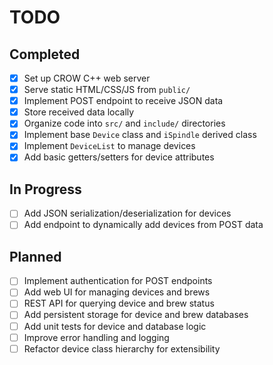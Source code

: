 # TODO

## Completed
- [x] Set up CROW C++ web server
- [x] Serve static HTML/CSS/JS from `public/`
- [x] Implement POST endpoint to receive JSON data
- [x] Store received data locally
- [x] Organize code into `src/` and `include/` directories
- [x] Implement base `Device` class and `iSpindle` derived class
- [x] Implement `DeviceList` to manage devices
- [x] Add basic getters/setters for device attributes

## In Progress
- [ ] Add JSON serialization/deserialization for devices
- [ ] Add endpoint to dynamically add devices from POST data

## Planned
- [ ] Implement authentication for POST endpoints
- [ ] Add web UI for managing devices and brews
- [ ] REST API for querying device and brew status
- [ ] Add persistent storage for device and brew databases
- [ ] Add unit tests for device and database logic
- [ ] Improve error handling and logging
- [ ] Refactor device class hierarchy for extensibility